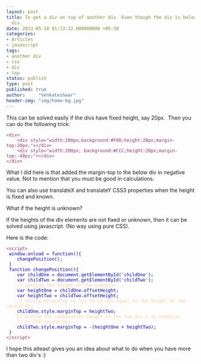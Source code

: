 ```yaml
---
layout: post
title: To get a div on top of another div. Even though the div is below the other
  div.
date: 2013-05-18 01:13:22.000000000 +05:30
categories:
- Articles
- javascript
tags:
- another div
- css
- div
- top
status: publish
type: post
published: true
author:     "Venkateshwar"
header-img: "img/home-bg.jpg"
---
```

<p>This can be solved easily if the divs have fixed height, say 20px.  Then you can do the following trick:</p>
<pre><span style="color:#993366;"><code>&lt;div&gt;
    &lt;div style="width:200px;background:#F00;height:20px;margin-top:20px;"&gt;&lt;/div&gt;
    &lt;div style="width:200px; background:#CCC;height:20px;margin-top:-40px;"&gt;&lt;/div&gt;
&lt;/div&gt;</code></span></pre>
<p>What I did here is that added the margin-top to the below div in negative value. Not to mention that you must be good in calculations.</p>
<p>You can also use translateX and translateY CSS3 properties when the height is fixed and known.</p>
<p>What if the height is unknown?</p>
<p>If the heights of the div elements are not fixed or unknown, then it can be solved using javascript. (No way using pure CSS).</p>
<p>Here is the code:</p>
<pre><code><span style="color:#993366;">&lt;script&gt;</span>
<span style="color:#0000ff;"> window.onload = function(){
    changePosition();
 }
 function changePosition(){
    var childOne = document.getElementById('childOne');
    var childTwo = document.getElementById('childTwo');
   <span style="color:#ffcc99;"> // Getting the height of the elements</span>
    var heightOne = childOne.offsetHeight;
    var heightTwo = childTwo.offsetHeight;
   <span style="color:#ffcc99;"> // Giving marginTop to the first div equal to the height of the second div</span>
    childOne.style.marginTop = heightTwo;
   <span style="color:#ffcc99;"> // Giving the combination height of the two div's in negative
    // to the second div.</span>
    childTwo.style.marginTop = -(heightOne + heightTwo);
 }</span>
<span style="color:#993366;">&lt;/script&gt;</span></code></pre>
<p>I hope this atleast gives you an idea about what to do when you have more than two div's :)</p>
